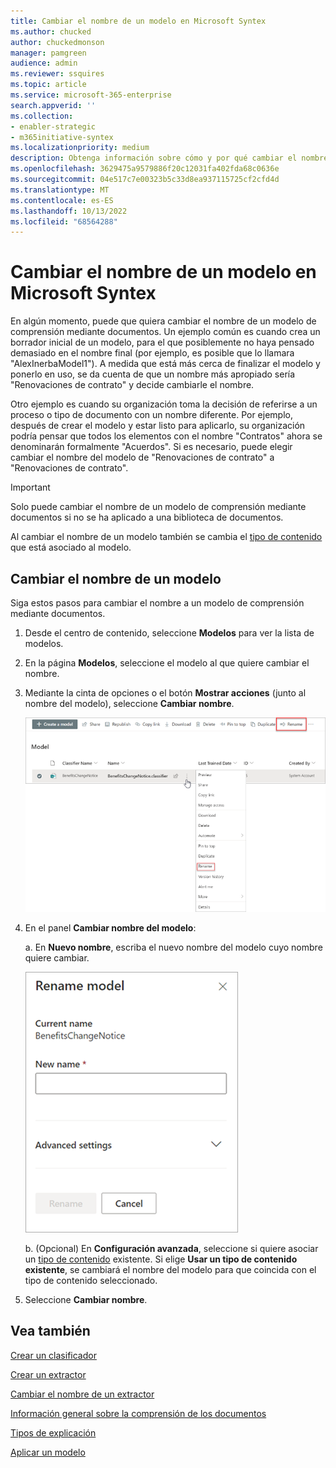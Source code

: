```yaml
---
title: Cambiar el nombre de un modelo en Microsoft Syntex
ms.author: chucked
author: chuckedmonson
manager: pamgreen
audience: admin
ms.reviewer: ssquires
ms.topic: article
ms.service: microsoft-365-enterprise
search.appverid: ''
ms.collection:
- enabler-strategic
- m365initiative-syntex
ms.localizationpriority: medium
description: Obtenga información sobre cómo y por qué cambiar el nombre de un modelo de comprensión de documentos en Microsoft Syntex.
ms.openlocfilehash: 3629475a9579886f20c12031fa402fda68c0636e
ms.sourcegitcommit: 04e517c7e00323b5c33d8ea937115725cf2cfd4d
ms.translationtype: MT
ms.contentlocale: es-ES
ms.lasthandoff: 10/13/2022
ms.locfileid: "68564288"
---
```

# <a name="rename-a-model-in-microsoft-syntex"></a>Cambiar el nombre de un modelo en Microsoft Syntex

En algún momento, puede que quiera cambiar el nombre de un modelo de comprensión mediante documentos. Un ejemplo común es cuando crea un borrador inicial de un modelo, para el que posiblemente no haya pensado demasiado en el nombre final (por ejemplo, es posible que lo llamara "AlexInerbaModel1"). A medida que está más cerca de finalizar el modelo y ponerlo en uso, se da cuenta de que un nombre más apropiado sería "Renovaciones de contrato" y decide cambiarle el nombre.  

Otro ejemplo es cuando su organización toma la decisión de referirse a un proceso o tipo de documento con un nombre diferente. Por ejemplo, después de crear el modelo y estar listo para aplicarlo, su organización podría pensar que todos los elementos con el nombre "Contratos" ahora se denominarán formalmente "Acuerdos". Si es necesario, puede elegir cambiar el nombre del modelo de "Renovaciones de contrato" a "Renovaciones de contrato".

> [!IMPORTANT]
> Solo puede cambiar el nombre de un modelo de comprensión mediante documentos si no se ha aplicado a una biblioteca de documentos. 

Al cambiar el nombre de un modelo también se cambia el [tipo de contenido](/sharepoint/governance/content-type-and-workflow-planning#content-type-overview) que está asociado al modelo.

## <a name="rename-a-model"></a>Cambiar el nombre de un modelo

Siga estos pasos para cambiar el nombre a un modelo de comprensión mediante documentos.

1. Desde el centro de contenido, seleccione **Modelos** para ver la lista de modelos.

2. En la página **Modelos**, seleccione el modelo al que quiere cambiar el nombre.

3. Mediante la cinta de opciones o el botón **Mostrar acciones** (junto al nombre del modelo), seleccione **Cambiar nombre**. </br>

    ![Captura de pantalla de la página Modelos que muestra un modelo seleccionado con las opciones de Cambiar nombre resaltadas.](../media/content-understanding/select-model-rename-both.png) </br>

4. En el panel **Cambiar nombre del modelo**:

   a. En **Nuevo nombre**, escriba el nuevo nombre del modelo cuyo nombre quiere cambiar.</br>

    ![Captura de pantalla que muestra el panel Cambiar nombre del modelo.](../media/content-understanding/rename-model-panel.png) </br>

   b. (Opcional) En **Configuración avanzada**, seleccione si quiere asociar un [tipo de contenido](/sharepoint/governance/content-type-and-workflow-planning#content-type-overview) existente. Si elige **Usar un tipo de contenido existente**, se cambiará el nombre del modelo para que coincida con el tipo de contenido seleccionado.

5. Seleccione **Cambiar nombre**.

## <a name="see-also"></a>Vea también
[Crear un clasificador](create-a-classifier.md)

[Crear un extractor](create-an-extractor.md)

[Cambiar el nombre de un extractor](rename-an-extractor.md)

[Información general sobre la comprensión de los documentos](document-understanding-overview.md)

[Tipos de explicación](explanation-types-overview.md)

[Aplicar un modelo](apply-a-model.md) 
